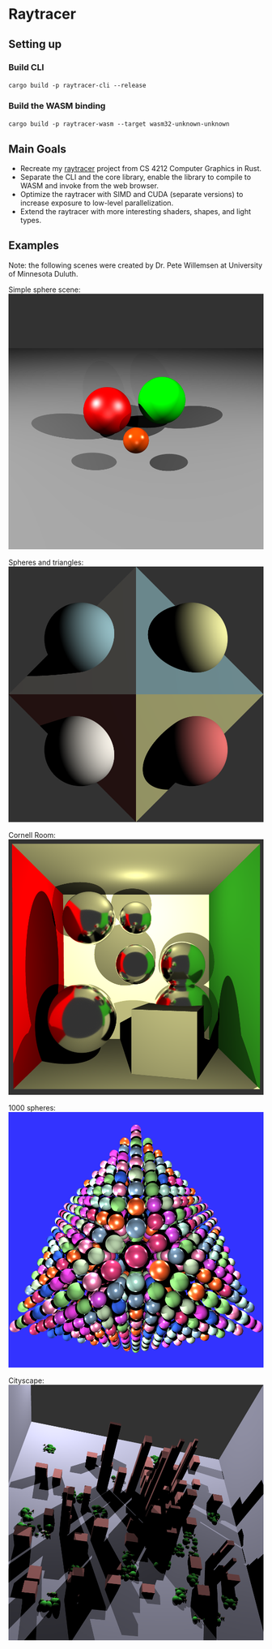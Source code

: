 # Raytracer

## Setting up

### Build CLI
`cargo build -p raytracer-cli --release`

### Build the WASM binding
`cargo build -p raytracer-wasm --target wasm32-unknown-unknown`

## Main Goals
- Recreate my [raytracer](https://github.com/reecelikesramen/raytracer) project from CS 4212 Computer Graphics in Rust.
- Separate the CLI and the core library, enable the library to compile to WASM and invoke from the web browser.
- Optimize the raytracer with SIMD and CUDA (separate versions) to increase exposure to low-level parallelization.
- Extend the raytracer with more interesting shaders, shapes, and light types.

## Examples
Note: the following scenes were created by Dr. Pete Willemsen at University of Minnesota Duluth.

Simple sphere scene:
![3 spheres upon a plane with 3 lights casting shadows](renders/simple_sphere_scene.png)

Spheres and triangles:
![4 spheres and 4 triangles arranged to make an intriguing pattern](renders/spheres_and_triangles.png)

Cornell Room:
![A cube room with a short box and six mirrored spheres inside](renders/cornell_room.png)

1000 spheres:
![10 x 10 x 10 spheres equally spaced with various shaders and lights](renders/spheres_1K.png)

Cityscape:
![Boxy skyscrapers and spheres made to look like trees make a city](renders/box_sphere_test.png)